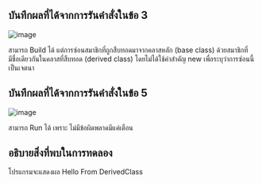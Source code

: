 ## บันทึกผลที่ได้จากการรันคำสั่งในข้อ 3

![image](https://github.com/Phetteepop/03376836-OOP-2566-Lab-08/assets/144197367/f073cd0b-c4d6-4f7a-a1b6-c5f0463ccf12)


สามารถ Build ได้ แต่การซ่อนสมาชิกที่ถูกสืบทอดมาจากคลาสหลัก (base class) ด้วยสมาชิกที่มีชื่อเดียวกันในคลาสที่สืบทอด (derived class) โดยไม่ได้ใช้คำสำคัญ new เพื่อระบุว่าการซ่อนนี้เป็นเจตนา

## บันทึกผลที่ได้จากการรันคำสั่งในข้อ 5

![image](https://github.com/Phetteepop/03376836-OOP-2566-Lab-08/assets/144197367/bad6cf41-6f0f-4590-bde7-e19a9b096a3c)


สามารถ Run ได้ เพราะ ไม่มีข้อผิดพลาดมีแค่เตือน

## อธิบายสิ่งที่พบในการทดลอง

โปรแกรมจะแสดงผล Hello From DerivedClass
